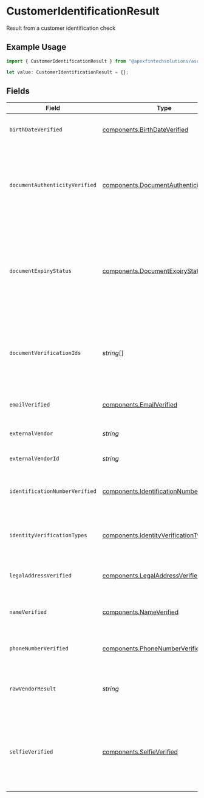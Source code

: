 # CustomerIdentificationResult

Result from a customer identification check

## Example Usage

```typescript
import { CustomerIdentificationResult } from "@apexfintechsolutions/ascend-sdk/models/components";

let value: CustomerIdentificationResult = {};
```

## Fields

| Field                                                                                                                                                     | Type                                                                                                                                                      | Required                                                                                                                                                  | Description                                                                                                                                               | Example                                                                                                                                                   |
| --------------------------------------------------------------------------------------------------------------------------------------------------------- | --------------------------------------------------------------------------------------------------------------------------------------------------------- | --------------------------------------------------------------------------------------------------------------------------------------------------------- | --------------------------------------------------------------------------------------------------------------------------------------------------------- | --------------------------------------------------------------------------------------------------------------------------------------------------------- |
| `birthDateVerified`                                                                                                                                       | [components.BirthDateVerified](../../models/components/birthdateverified.md)                                                                              | :heavy_minus_sign:                                                                                                                                        | Whether or not the customer birth date was verified                                                                                                       | UNVERIFIED                                                                                                                                                |
| `documentAuthenticityVerified`                                                                                                                            | [components.DocumentAuthenticityVerified](../../models/components/documentauthenticityverified.md)                                                        | :heavy_minus_sign:                                                                                                                                        | Whether or not the document authenticity is verified or not Will be NOT_IN_SCOPE if the check being done is not documentary                               | INCONCLUSIVE                                                                                                                                              |
| `documentExpiryStatus`                                                                                                                                    | [components.DocumentExpiryStatus](../../models/components/documentexpirystatus.md)                                                                        | :heavy_minus_sign:                                                                                                                                        | Whether or not the document expiry was verified This is only in scope for document verification checks If document is expired this will be set to EXPIRED | UNEXPIRED                                                                                                                                                 |
| `documentVerificationIds`                                                                                                                                 | *string*[]                                                                                                                                                | :heavy_minus_sign:                                                                                                                                        | One or more ULIDs from the documents api of the image(s) of the document that relates to the identification check                                         | 0f01ae1f-d24c-4171-8f3f-c0b820bf3044                                                                                                                      |
| `emailVerified`                                                                                                                                           | [components.EmailVerified](../../models/components/emailverified.md)                                                                                      | :heavy_minus_sign:                                                                                                                                        | Whether or not the customer email was verified                                                                                                            | NOT_IN_SCOPE                                                                                                                                              |
| `externalVendor`                                                                                                                                          | *string*                                                                                                                                                  | :heavy_minus_sign:                                                                                                                                        | The name of the external vendor                                                                                                                           | EQUIFAX                                                                                                                                                   |
| `externalVendorId`                                                                                                                                        | *string*                                                                                                                                                  | :heavy_minus_sign:                                                                                                                                        | The id relating to the external vendor                                                                                                                    | 0f01ae1fd24c41718f3fc0b820bf3044                                                                                                                          |
| `identificationNumberVerified`                                                                                                                            | [components.IdentificationNumberVerified](../../models/components/identificationnumberverified.md)                                                        | :heavy_minus_sign:                                                                                                                                        | Whether or not the customer identification number was verified                                                                                            | VERIFIED                                                                                                                                                  |
| `identityVerificationTypes`                                                                                                                               | [components.IdentityVerificationTypes](../../models/components/identityverificationtypes.md)[]                                                            | :heavy_minus_sign:                                                                                                                                        | Describes the type(s) of Identity Verification that was performed                                                                                         | DATABASE                                                                                                                                                  |
| `legalAddressVerified`                                                                                                                                    | [components.LegalAddressVerified](../../models/components/legaladdressverified.md)                                                                        | :heavy_minus_sign:                                                                                                                                        | Whether or not the customer legal address was verified                                                                                                    | VERIFIED                                                                                                                                                  |
| `nameVerified`                                                                                                                                            | [components.NameVerified](../../models/components/nameverified.md)                                                                                        | :heavy_minus_sign:                                                                                                                                        | Presents verified results e.g. if name or birth date have been verified                                                                                   | VERIFIED                                                                                                                                                  |
| `phoneNumberVerified`                                                                                                                                     | [components.PhoneNumberVerified](../../models/components/phonenumberverified.md)                                                                          | :heavy_minus_sign:                                                                                                                                        | Whether or not the customer phone number was verified                                                                                                     | VERIFIED                                                                                                                                                  |
| `rawVendorResult`                                                                                                                                         | *string*                                                                                                                                                  | :heavy_minus_sign:                                                                                                                                        | Raw vendor result will return full json response from vendor if view is set to FULL                                                                       | {<br/>"field": "value"<br/>}                                                                                                                              |
| `selfieVerified`                                                                                                                                          | [components.SelfieVerified](../../models/components/selfieverified.md)                                                                                    | :heavy_minus_sign:                                                                                                                                        | Whether or not the customer photo identification was verified Will be NOT_IN_SCOPE if the check being done is not selfie                                  | VERIFIED                                                                                                                                                  |